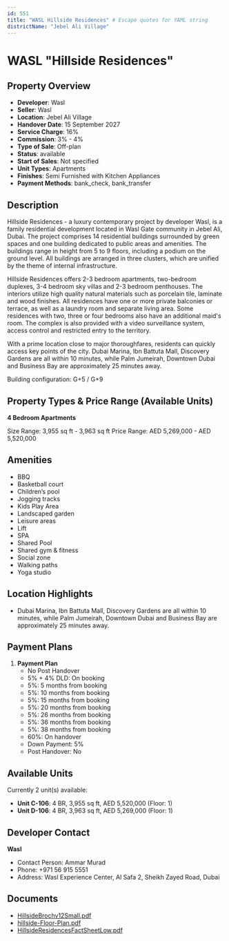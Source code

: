 ```yaml
---
id: 551
title: "WASL Hillside Residences" # Escape quotes for YAML string
districtName: "Jebel Ali Village"
---
```


# WASL "Hillside Residences"

## Property Overview
- **Developer**: Wasl
- **Seller**: Wasl
- **Location**: Jebel Ali Village
- **Handover Date**: 15 September 2027
- **Service Charge**: 16%
- **Commission**: 3% - 4%
- **Type of Sale**: Off-plan
- **Status**: available
- **Start of Sales**: Not specified
- **Unit Types**: Apartments
- **Finishes**: Semi Furnished with Kitchen Appliances
- **Payment Methods**: bank_check, bank_transfer

## Description
Hillside Residences - a luxury contemporary project by developer Wasl, is a family residential development located in Wasl Gate community in Jebel Ali, Dubai. The project comprises 14 residential buildings surrounded by green spaces and one building dedicated to public areas and amenities. The buildings range in height from 5 to 9 floors, including a podium on the ground level. All buildings are arranged in three clusters, which are unified by the theme of internal infrastructure. 

Hillside Residences offers 2-3 bedroom apartments, two-bedroom duplexes, 3-4 bedroom sky villas and 2-3 bedroom penthouses. The interiors utilize high quality natural materials such as porcelain tile, laminate and wood finishes. All residences have one or more private balconies or terrace, as well as a laundry room and separate living area. Some residences with two, three or four bedrooms also have an additional maid's room. The complex is also provided with a video surveillance system, access control and restricted entry to the territory. 

With a prime location close to major thoroughfares, residents can quickly access key points of the city. Dubai Marina, Ibn Battuta Mall, Discovery Gardens are all within 10 minutes, while Palm Jumeirah, Downtown Dubai and Business Bay are approximately 25 minutes away.

Building configuration: G+5 / G+9

## Property Types & Price Range (Available Units)
**4 Bedroom Apartments**

Size Range: 3,955 sq ft - 3,963 sq ft
Price Range: AED 5,269,000 - AED 5,520,000

## Amenities
- BBQ
- Basketball court
- Children’s pool
- Jogging tracks
- Kids Play Area
- Landscaped garden
- Leisure areas
- Lift
- SPA
- Shared Pool
- Shared gym & fitness
- Social zone
- Walking paths
- Yoga studio

## Location Highlights
- Dubai Marina, Ibn Battuta Mall, Discovery Gardens are all within 10 minutes, while Palm Jumeirah, Downtown Dubai and Business Bay are approximately 25 minutes away.

## Payment Plans
1. **Payment Plan**
   - No Post Handover
   - 5% + 4% DLD: On booking
   - 5%: 5 months from booking
   - 5%: 10 months from booking
   - 5%: 15 months from booking
   - 5%: 20 months from booking
   - 5%: 26 months from booking
   - 5%: 36 months from booking
   - 5%: 38 months from booking
   - 60%: On handover
   - Down Payment: 5%
   - Post Handover: No

## Available Units
Currently 2 unit(s) available:
- **Unit C-106**: 4 BR, 3,955 sq ft, AED 5,520,000 (Floor: 1)
- **Unit D-106**: 4 BR, 3,963 sq ft, AED 5,269,000 (Floor: 1)

## Developer Contact
**Wasl**
- Contact Person: Ammar Murad
- Phone: +971 56 915 5551
- Address: Wasl Experience Center, Al Safa 2, Sheikh Zayed Road, Dubai

## Documents
- [HillsideBrochv12Small.pdf](https://cdn.geniemap.net/2023/11/13/QOYrjoNZAELEag6F88Q14IQpiWFWj5tmypsI0X24.pdf)
- [hillside-Floor-Plan.pdf](https://cdn.geniemap.net/2023/11/13/vMODSGyYnY8xZ9jH7CMSulFCTgvP4q63Ivq0x9JX.pdf)
- [HillsideResidencesFactSheetLow.pdf](https://cdn.geniemap.net/2023/11/13/RJAUHiUDAPxRmwgxA03V4Vr7tBXEnecJfFyAEpKG.pdf)
